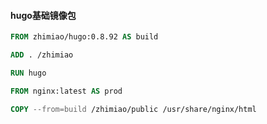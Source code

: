 #### hugo基础镜像包

```dockerfile
FROM zhimiao/hugo:0.8.92 AS build

ADD . /zhimiao

RUN hugo

FROM nginx:latest AS prod

COPY --from=build /zhimiao/public /usr/share/nginx/html
```